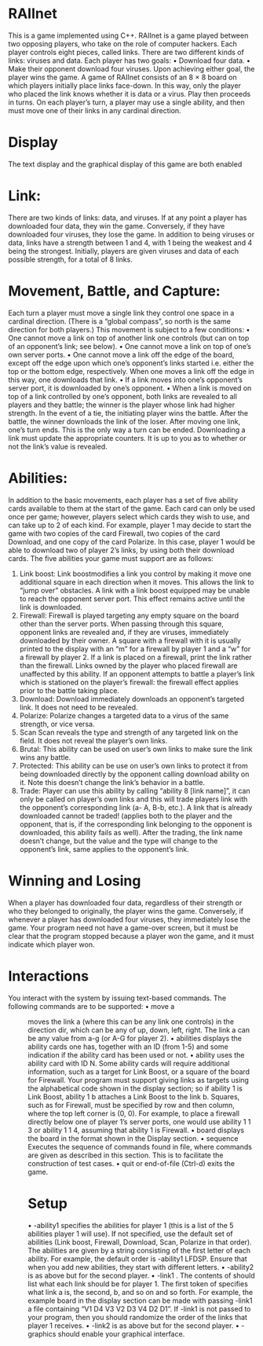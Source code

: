 # RAIInet

This is a game implemented using C++. 
RAIInet is a game played between two opposing players, who take on the role of computer hackers. 
Each player controls eight pieces, called links. There are two different kinds of links: viruses and data. Each player has two goals:
• Download four data.
• Make their opponent download four viruses.
Upon achieving either goal, the player wins the game.
A game of RAIInet consists of an 8 × 8 board on which players initially place links face-down. In this way, only the player
who placed the link knows whether it is data or a virus.
Play then proceeds in turns. On each player’s turn, a player may use a single ability, and then must move one of their links
in any cardinal direction.

# Display
The text display and the graphical display of this game are both enabled

# Link:
There are two kinds of links: data, and viruses. If at any point a player has downloaded four data, they win the game.
Conversely, if they have downloaded four viruses, they lose the game. In addition to being viruses or data, links have a
strength between 1 and 4, with 1 being the weakest and 4 being the strongest. Initially, players are given viruses and data of
each possible strength, for a total of 8 links.

# Movement, Battle, and Capture:
Each turn a player must move a single link they control one space in a cardinal direction. (There is a “global compass”, so
north is the same direction for both players.) This movement is subject to a few conditions:
• One cannot move a link on top of another link one controls (but can on top of an opponent’s link; see below).
• One cannot move a link on top of one’s own server ports.
• One cannot move a link off the edge of the board, except off the edge upon which one’s opponent’s links started i.e.
either the top or the bottom edge, respectively. When one moves a link off the edge in this way, one downloads that
link.
• If a link moves into one’s opponent’s server port, it is downloaded by one’s opponent.
• When a link is moved on top of a link controlled by one’s opponent, both links are revealed to all players and they battle;
the winner is the player whose link had higher strength. In the event of a tie, the initiating player wins the battle. After
the battle, the winner downloads the link of the loser.
After moving one link, one’s turn ends. This is the only way a turn can be ended. Downloading a link must update the
appropriate counters. It is up to you as to whether or not the link’s value is revealed.

# Abilities:
In addition to the basic movements, each player has a set of five ability cards available to them at the start of the game. Each
card can only be used once per game; however, players select which cards they wish to use, and can take up to 2 of each kind.
For example, player 1 may decide to start the game with two copies of the card Firewall, two copies of the card Download,
and one copy of the card Polarize. In this case, player 1 would be able to download two of player 2’s links, by using both their
download cards. The five abilities your game must support are as follows:
1. Link boost:
    Link boostmodifies a link you control by making it move one additional square in each direction when it moves. This allows
the link to “jump over” obstacles. A link with a link boost equipped may be unable to reach the opponent server port.
This effect remains active until the link is downloaded.
2. Firewall:
    Firewall is played targeting any empty square on the board other than the server ports. When passing through this square,
opponent links are revealed and, if they are viruses, immediately downloaded by their owner. A square with a firewall
with it is usually printed to the display with an “m” for a firewall by player 1 and a “w” for a firewall by player 2. If
a link is placed on a firewall, print the link rather than the firewall. Links owned by the player who placed firewall are
unaffected by this ability. If an opponent attempts to battle a player’s link which is stationed on the player’s firewall:
the firewall effect applies prior to the battle taking place.
3. Download:
    Download immediately downloads an opponent’s targeted link. It does not need to be revealed.
4. Polarize:
    Polarize changes a targeted data to a virus of the same strength, or vice versa.
5. Scan
    Scan reveals the type and strength of any targeted link on the field. It does not reveal the player’s own links.
6. Brutal:
    This ability can be used on user’s own links to make sure the link wins any battle.
7. Protected:
    This ability can be use on user’s own links to protect it from being downloaded
directly by the opponent calling download ability on it. Note this doesn’t change the link’s
behavior in a battle.
8. Trade:
    Player can use this ability by calling “ability 8 [link name]”, it can only be called on
player’s own links and this will trade players link with the opponent’s corresponding link (a-
A, B-b, etc.). A link that is already downloaded cannot be traded! (applies both to the player
and the opponent, that is, if the corresponding link belonging to the opponent is
downloaded, this ability fails as well). After the trading, the link name doesn’t change, but
the value and the type will change to the opponent’s link, same applies to the opponent’s
link.

# Winning and Losing
When a player has downloaded four data, regardless of their strength or who they belonged to originally, the player wins the
game. Conversely, if whenever a player has downloaded four viruses, they immediately lose the game. Your program need not
have a game-over screen, but it must be clear that the program stopped because a player won the game, and it must indicate
which player won.

# Interactions
You interact with the system by issuing text-based commands. The following commands are to be supported:
• move a <dir> moves the link a (where this can be any link one controls) in the direction dir, which can be any of
up, down, left, right. The link a can be any value from a-g (or A-G for player 2).
• abilities displays the ability cards one has, together with an ID (from 1-5) and some indication if the ability card
has been used or not.
• ability <N> uses the ability card with ID N. Some ability cards will require additional information, such as a target
for Link Boost, or a square of the board for Firewall. Your program must support giving links as targets using the
alphabetical code shown in the display section; so if ability 1 is Link Boost, ability 1 b attaches a Link
Boost to the link b. Squares, such as for Firewall, must be specified by row and then column, where the top left corner
is (0, 0). For example, to place a firewall directly below one of player 1’s server ports, one would use ability 1 1
3 or ability 1 1 4, assuming that ability 1 is Firewall.
• board displays the board in the format shown in the Display section.
• sequence <file> Executes the sequence of commands found in file, where commands are given as described in
this section. This is to facilitate the construction of test cases.
• quit or end-of-file (Ctrl-d) exits the game.

# Setup
• -ability1 <order> specifies the abilities for player 1 (this is a list of the 5 abilities player 1 will use). If not
specified, use the default set of abilities (Link boost, Firewall, Download, Scan, Polarize in that order). The abilities are
given by a string consisting of the first letter of each ability. For example, the default order is -ability1 LFDSP.
Ensure that when you add new abilities, they start with different letters.
• -ability2 <order> is as above but for the second player.
• -link1 <placement-file>. The contents of <placement-file> should list what each link should be for
player 1. The first token of <placement-file> specifies what link a is, the second, b, and so on and so forth. For
example, the example board in the display section can be made with passing -link1 a file containing “V1 D4 V3
V2 D3 V4 D2 D1”.
If -link1 is not passed to your program, then you should randomize the order of the links that player 1 receives.
• -link2 <order> is as above but for the second player.
• -graphics should enable your graphical interface.







